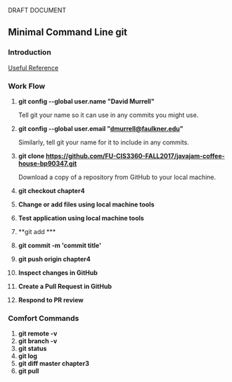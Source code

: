 DRAFT DOCUMENT
## Minimal Command Line git
### Introduction
[Useful Reference](https://github.com/GarageGames/Torque2D/wiki/Cloning-the-repo-and-working-with-Git) 

### Work Flow

1. **git config --global user.name "David Murrell"**

   Tell git your name so it can use in any commits you might use. 
   
1. **git config --global user.email "dmurrell@faulkner.edu"**

   Similarly, tell git your name for it to include in any commits. 
   
1. **git clone https://github.com/FU-CIS3360-FALL2017/javajam-coffee-house-bp90347.git**  

   Download a copy of a repository from GitHub to your local machine.
   
1. **git checkout chapter4**  
1. **Change or add files using local machine tools**  
1. **Test application using local machine tools**
1. **git add ***  
1. **git commit -m 'commit title'**  
1. **git push origin chapter4**
1. **Inspect changes in GitHub**
1. **Create a Pull Request in GitHub**
1. **Respond to PR review**

### Comfort Commands

1. **git remote -v**
1. **git branch -v** 
1. **git status**
1. **git log**
1. **git diff master chapter3**
1. **git pull**
